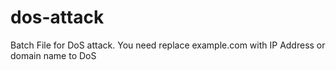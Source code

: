 # dos-attack
Batch File for DoS attack. You need replace example.com with IP Address or domain name to DoS
